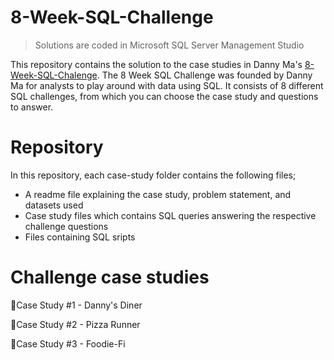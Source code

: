 # 8-Week-SQL-Challenge

> Solutions are coded in Microsoft SQL Server Management Studio

This repository contains the solution to the case studies in Danny Ma's [8-Week-SQL-Chalenge](https://8weeksqlchallenge.com/). The 8 Week SQL Challenge was founded by Danny Ma for analysts to play around with data using SQL. It consists of 8 different SQL challenges, from which you can choose the case study and questions to answer.

# Repository
In this repository, each case-study folder contains the following files;

 - A readme file explaining the case study, problem statement, and datasets used
 - Case study files which contains SQL queries answering the respective challenge questions
 - Files containing SQL sripts

# Challenge case studies
🍜Case Study #1 - Danny's Diner

🍕Case Study #2 - Pizza Runner

🥑Case Study #3 - Foodie-Fi